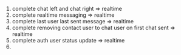 1. complete chat left and chat right  => realtime 
2. complete realtime messaging  => realtime 
3. complete last user last sent message  => realtime
4. complete removing contact user to chat user on first chat sent  => realtime
5. complete auth user status update => realtime
6. 